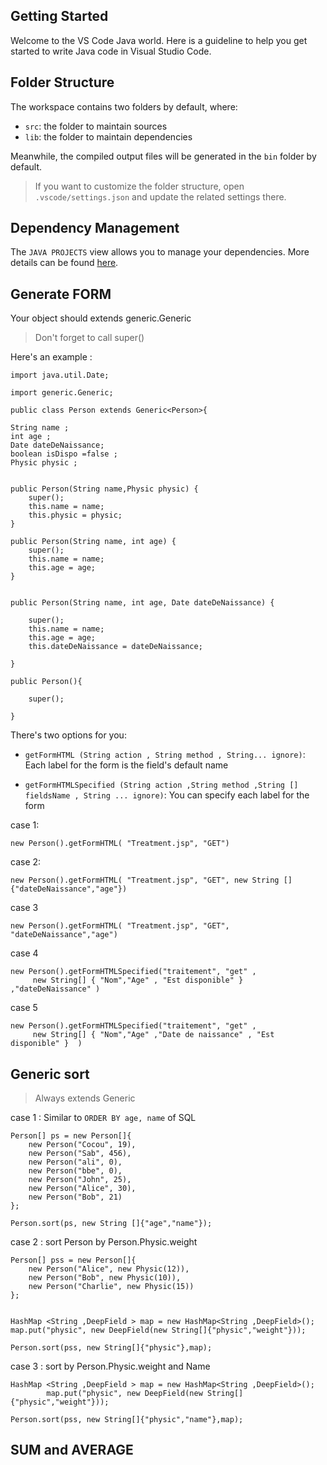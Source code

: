 ## Getting Started

Welcome to the VS Code Java world. Here is a guideline to help you get started to write Java code in Visual Studio Code.

## Folder Structure

The workspace contains two folders by default, where:

- `src`: the folder to maintain sources
- `lib`: the folder to maintain dependencies

Meanwhile, the compiled output files will be generated in the `bin` folder by default.

> If you want to customize the folder structure, open `.vscode/settings.json` and update the related settings there.

## Dependency Management

The `JAVA PROJECTS` view allows you to manage your dependencies. More details can be found [here](https://github.com/microsoft/vscode-java-dependency#manage-dependencies).


## Generate FORM

Your object should extends generic.Generic

> Don't forget to call super()

Here's an example :

    import java.util.Date;

    import generic.Generic;

    public class Person extends Generic<Person>{
    
    String name ;
    int age ;
    Date dateDeNaissance;
    boolean isDispo =false ;
    Physic physic ;


    public Person(String name,Physic physic) {
        super();
        this.name = name;
        this.physic = physic;
    }

    public Person(String name, int age) {
        super();
        this.name = name;
        this.age = age;
    }


    public Person(String name, int age, Date dateDeNaissance) {
     
        super();
        this.name = name;
        this.age = age;
        this.dateDeNaissance = dateDeNaissance;

    }

    public Person(){

        super();

    }

There's two options for you:

- `getFormHTML (String action , String method , String... ignore)`:
    Each label for the form is the field's default name

- `getFormHTMLSpecified (String action ,String method ,String [] fieldsName , String ... ignore)`: 
    You can specify each label for the form



case 1:

    new Person().getFormHTML( "Treatment.jsp", "GET")

case 2:

    new Person().getFormHTML( "Treatment.jsp", "GET", new String []{"dateDeNaissance","age"})

case 3

    new Person().getFormHTML( "Treatment.jsp", "GET", "dateDeNaissance","age")

case 4

    new Person().getFormHTMLSpecified("traitement", "get" , 
         new String[] { "Nom","Age" , "Est disponible" } ,"dateDeNaissance" )

case 5

    new Person().getFormHTMLSpecified("traitement", "get" , 
         new String[] { "Nom","Age" ,"Date de naissance" , "Est disponible" }  )


## Generic sort

> Always extends Generic<T>

case 1 : Similar to `ORDER BY age, name` of SQL

    Person[] ps = new Person[]{
        new Person("Cocou", 19),
        new Person("Sab", 456),
        new Person("ali", 0),
        new Person("bbe", 0),
        new Person("John", 25),
        new Person("Alice", 30),
        new Person("Bob", 21)
    };

    Person.sort(ps, new String []{"age","name"});

case 2 : sort Person by Person.Physic.weight 

    Person[] pss = new Person[]{
        new Person("Alice", new Physic(12)),
        new Person("Bob", new Physic(10)),
        new Person("Charlie", new Physic(15))
    };


    HashMap <String ,DeepField > map = new HashMap<String ,DeepField>();
    map.put("physic", new DeepField(new String[]{"physic","weight"}));
        
    Person.sort(pss, new String[]{"physic"},map);

case 3 : sort by Person.Physic.weight and Name
           
    HashMap <String ,DeepField > map = new HashMap<String ,DeepField>();
            map.put("physic", new DeepField(new String[]{"physic","weight"}));

    Person.sort(pss, new String[]{"physic","name"},map);


## SUM and AVERAGE

